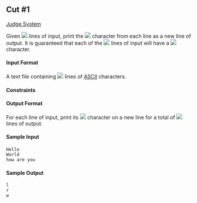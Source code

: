 ## Cut #1

[Judge System](https://www.hackerrank.com/challenges/text-processing-cut-1/problem)

Given <img src="https://latex.codecogs.com/svg.latex?\Large&space;N"> lines of input, print the <img src="https://latex.codecogs.com/svg.latex?\Large&space;3^{rd}"> character from each line as a new line of output. It is guaranteed that each of the <img src="https://latex.codecogs.com/svg.latex?\Large&space;n"> lines of input will have a <img src="https://latex.codecogs.com/svg.latex?\Large&space;3^{rd}"> character.
#### Input Format
A text file containing <img src="https://latex.codecogs.com/svg.latex?\Large&space;N"> lines of [ASCII](https://en.wikipedia.org/wiki/ASCII) characters.
#### Constraints

#### Output Format
For each line of input, print its <img src="https://latex.codecogs.com/svg.latex?\Large&space;3^{rd}"> character on a new line for a total of <img src="https://latex.codecogs.com/svg.latex?\Large&space;N"> lines of output.
#### Sample Input
```
Hello
World
how are you
```
#### Sample Output
```
l
r
w
```
